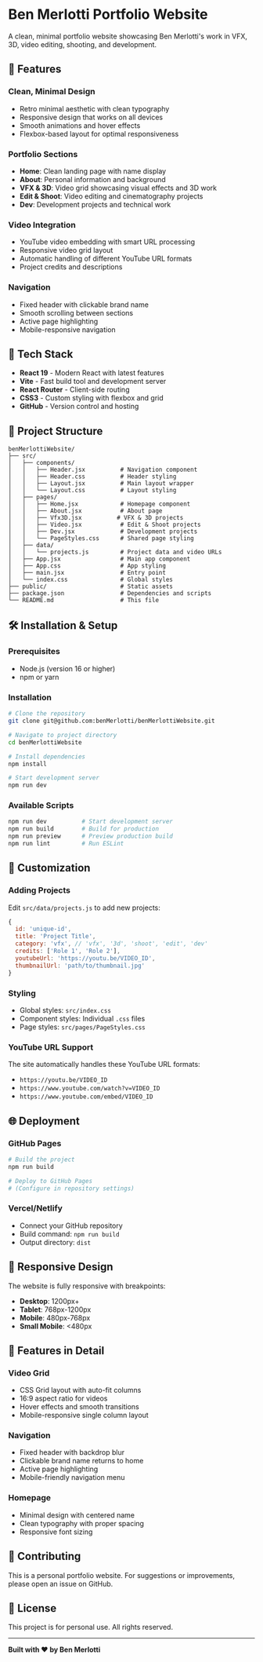 # Ben Merlotti Portfolio Website

A clean, minimal portfolio website showcasing Ben Merlotti's work in VFX, 3D, video editing, shooting, and development.

## 🎯 Features

### **Clean, Minimal Design**
- Retro minimal aesthetic with clean typography
- Responsive design that works on all devices
- Smooth animations and hover effects
- Flexbox-based layout for optimal responsiveness

### **Portfolio Sections**
- **Home**: Clean landing page with name display
- **About**: Personal information and background
- **VFX & 3D**: Video grid showcasing visual effects and 3D work
- **Edit & Shoot**: Video editing and cinematography projects
- **Dev**: Development projects and technical work

### **Video Integration**
- YouTube video embedding with smart URL processing
- Responsive video grid layout
- Automatic handling of different YouTube URL formats
- Project credits and descriptions

### **Navigation**
- Fixed header with clickable brand name
- Smooth scrolling between sections
- Active page highlighting
- Mobile-responsive navigation

## 🚀 Tech Stack

- **React 19** - Modern React with latest features
- **Vite** - Fast build tool and development server
- **React Router** - Client-side routing
- **CSS3** - Custom styling with flexbox and grid
- **GitHub** - Version control and hosting

## 📁 Project Structure

```
benMerlottiWebsite/
├── src/
│   ├── components/
│   │   ├── Header.jsx          # Navigation component
│   │   ├── Header.css          # Header styling
│   │   ├── Layout.jsx          # Main layout wrapper
│   │   └── Layout.css          # Layout styling
│   ├── pages/
│   │   ├── Home.jsx            # Homepage component
│   │   ├── About.jsx           # About page
│   │   ├── Vfx3D.jsx          # VFX & 3D projects
│   │   ├── Video.jsx           # Edit & Shoot projects
│   │   ├── Dev.jsx             # Development projects
│   │   └── PageStyles.css      # Shared page styling
│   ├── data/
│   │   └── projects.js         # Project data and video URLs
│   ├── App.jsx                 # Main app component
│   ├── App.css                 # App styling
│   ├── main.jsx                # Entry point
│   └── index.css               # Global styles
├── public/                     # Static assets
├── package.json                # Dependencies and scripts
└── README.md                   # This file
```

## 🛠️ Installation & Setup

### Prerequisites
- Node.js (version 16 or higher)
- npm or yarn

### Installation
```bash
# Clone the repository
git clone git@github.com:benMerlotti/benMerlottiWebsite.git

# Navigate to project directory
cd benMerlottiWebsite

# Install dependencies
npm install

# Start development server
npm run dev
```

### Available Scripts
```bash
npm run dev          # Start development server
npm run build        # Build for production
npm run preview      # Preview production build
npm run lint         # Run ESLint
```

## 🎨 Customization

### Adding Projects
Edit `src/data/projects.js` to add new projects:

```javascript
{
  id: 'unique-id',
  title: 'Project Title',
  category: 'vfx', // 'vfx', '3d', 'shoot', 'edit', 'dev'
  credits: ['Role 1', 'Role 2'],
  youtubeUrl: 'https://youtu.be/VIDEO_ID',
  thumbnailUrl: 'path/to/thumbnail.jpg'
}
```

### Styling
- Global styles: `src/index.css`
- Component styles: Individual `.css` files
- Page styles: `src/pages/PageStyles.css`

### YouTube URL Support
The site automatically handles these YouTube URL formats:
- `https://youtu.be/VIDEO_ID`
- `https://www.youtube.com/watch?v=VIDEO_ID`
- `https://www.youtube.com/embed/VIDEO_ID`

## 🌐 Deployment

### GitHub Pages
```bash
# Build the project
npm run build

# Deploy to GitHub Pages
# (Configure in repository settings)
```

### Vercel/Netlify
- Connect your GitHub repository
- Build command: `npm run build`
- Output directory: `dist`

## 📱 Responsive Design

The website is fully responsive with breakpoints:
- **Desktop**: 1200px+
- **Tablet**: 768px-1200px
- **Mobile**: 480px-768px
- **Small Mobile**: <480px

## 🎯 Features in Detail

### Video Grid
- CSS Grid layout with auto-fit columns
- 16:9 aspect ratio for videos
- Hover effects and smooth transitions
- Mobile-responsive single column layout

### Navigation
- Fixed header with backdrop blur
- Clickable brand name returns to home
- Active page highlighting
- Mobile-friendly navigation menu

### Homepage
- Minimal design with centered name
- Clean typography with proper spacing
- Responsive font sizing

## 🤝 Contributing

This is a personal portfolio website. For suggestions or improvements, please open an issue on GitHub.

## 📄 License

This project is for personal use. All rights reserved.

---

**Built with ❤️ by Ben Merlotti**
